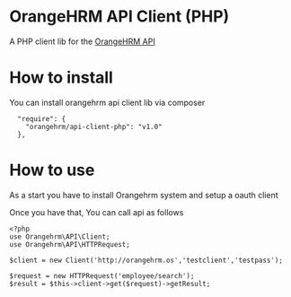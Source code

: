 OrangeHRM API Client (PHP)
===========

A PHP client lib for the [OrangeHRM API](https://github.com/orangehrm/orangehrm-api-doc)

How to install
==========

You can install orangehrm api client lib via composer 
````
  "require": {
    "orangehrm/api-client-php": "v1.0"
  },
````

How to use
===========

As a start you have to install Orangehrm system and setup a oauth client 

Once you have that, You can call api as follows 

````
<?php
use Orangehrm\API\Client;
use Orangehrm\API\HTTPRequest;

$client = new Client('http://orangehrm.os','testclient','testpass');

$request = new HTTPRequest('employee/search');
$result = $this->client->get($request)->getResult;

````
